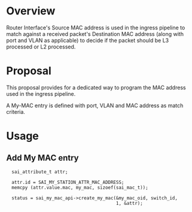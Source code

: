 # Overview
Router Interface's Source MAC address is used in the ingress pipeline to match against a received packet's Destination MAC address (along with port and VLAN as applicable) to decide if the packet should be L3 processed or L2 processed.
 
# Proposal
This proposal provides for a dedicated way to program the MAC address used in the ingress pipeline.

A My-MAC entry is defined with port, VLAN and MAC address as match criteria.

# Usage

## Add My MAC entry
```
  sai_attribute_t attr;

  attr.id = SAI_MY_STATION_ATTR_MAC_ADDRESS;
  memcpy (attr.value.mac, my_mac, sizoef(sai_mac_t));

  status = sai_my_mac_api->create_my_mac(&my_mac_oid, switch_id,
                                         1, &attr);
```


